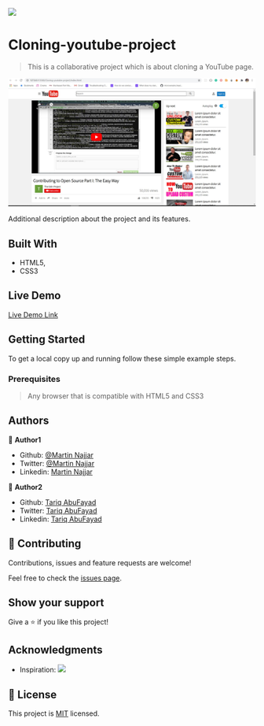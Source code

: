![](https://img.shields.io/badge/Microverse-blueviolet)

# Cloning-youtube-project

> This is a collaborative project which is about cloning a YouTube page. 

![screenshot](./screenshot.jpg)

Additional description about the project and its features.

## Built With

- HTML5,
- CSS3

## Live Demo

[Live Demo Link](https://martinnajjar12.github.io/Cloning-youtube-project/)

## Getting Started

To get a local copy up and running follow these simple example steps.

### Prerequisites
> Any browser that is compatible with HTML5 and CSS3

## Authors

👤 **Author1**

- Github: [@Martin Najjar](https://github.com/martinnajjar12)
- Twitter: [@Martin Najjar](https://twitter.com/martin_najjar)
- Linkedin: [Martin Najjar](https://www.linkedin.com/in/martin-najjar-174948198/)

👤 **Author2**

- Github: [Tariq AbuFayad](https://github.com/tariqabufayad)
- Twitter: [Tariq AbuFayad](https://twitter.com/tareqabufayad)
- Linkedin: [Tariq AbuFayad](https://www.linkedin.com/in/tariq-ij-abufayad/)

## 🤝 Contributing

Contributions, issues and feature requests are welcome!

Feel free to check the [issues page](issues/).

## Show your support

Give a ⭐️ if you like this project!

## Acknowledgments

- Inspiration:  ![](https://img.shields.io/badge/Microverse-blueviolet) 

## 📝 License

This project is [MIT](lic.url) licensed.
